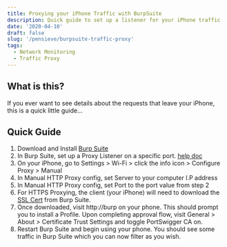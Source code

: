 ```yaml
---
title: Proxying your iPhone Traffic with BurpSuite
description: Quick guide to set up a listener for your iPhone traffic
date: '2020-04-10'
draft: false
slug: '/pensieve/burpsuite-traffic-proxy'
tags:
  - Network Monitoring
  - Traffic Proxy
---
```


## What is this?

If you ever want to see details about the requests that leave your iPhone, this is a quick little guide...

## Quick Guide

1. Download and Install [Burp Suite](https://portswigger.net/burp/communitydownload)
2. In Burp Suite, set up a Proxy Listener on a specific port. [help doc](https://portswigger.net/support/configuring-an-ios-device-to-work-with-burp)
3. On your iPhone, go to Settings > Wi-Fi > click the info icon > Configure Proxy > Manual
4. In Manual HTTP Proxy config, set Server to your computer I.P address
5. In Manual HTTP Proxy config, set Port to the port value from step 2
6. For HTTPS Proxying, the client (your iPhone) will need to download the [SSL Cert](https://support.portswigger.net/customer/portal/articles/1841109-Mobile%20Set-up_iOS%20Device%20-%20Installing%20CA%20Certificate.html) from Burp Suite.
7. Once downloaded, visit http://burp on your phone. This should prompt you to install a Profile. Upon completing approval flow, visit General > About > Certificate Trust Settings and toggle PortSwigger CA on.
8. Restart Burp Suite and begin using your phone. You should see some traffic in Burp Suite which you can now filter as you wish.
